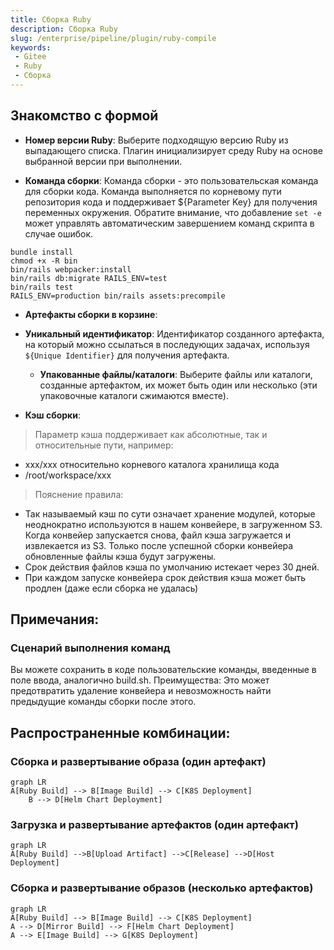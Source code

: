 ```yaml
---
title: Сборка Ruby
description: Сборка Ruby
slug: /enterprise/pipeline/plugin/ruby-compile
keywords:
 - Gitee
 - Ruby
 - Сборка
---
```


## Знакомство с формой

- **Номер версии Ruby**: Выберите подходящую версию Ruby из выпадающего списка. Плагин инициализирует среду Ruby на основе выбранной версии при выполнении.

- **Команда сборки**: Команда сборки - это пользовательская команда для сборки кода. Команда выполняется по корневому пути репозитория кода и поддерживает ${Parameter Key} для получения переменных окружения. Обратите внимание, что добавление `set -e` может управлять автоматическим завершением команд скрипта в случае ошибок.

```shell
bundle install
chmod +x -R bin
bin/rails webpacker:install
bin/rails db:migrate RAILS_ENV=test
bin/rails test
RAILS_ENV=production bin/rails assets:precompile
```

- **Артефакты сборки в корзине**:
- **Уникальный идентификатор**: Идентификатор созданного артефакта, на который можно ссылаться в последующих задачах, используя `${Unique Identifier}` для получения артефакта.
    - **Упакованные файлы/каталоги**: Выберите файлы или каталоги, созданные артефактом, их может быть один или несколько (эти упаковочные каталоги сжимаются вместе).

- **Кэш сборки**:

> Параметр кэша поддерживает как абсолютные, так и относительные пути, например:

- xxx/xxx относительно корневого каталога хранилища кода
- /root/workspace/xxx

> Пояснение правила:

- Так называемый кэш по сути означает хранение модулей, которые неоднократно используются в нашем конвейере, в загруженном S3. Когда конвейер запускается снова, файл кэша загружается и извлекается из S3.
Только после успешной сборки конвейера обновленные файлы кэша будут загружены.
- Срок действия файлов кэша по умолчанию истекает через 30 дней.
- При каждом запуске конвейера срок действия кэша может быть продлен (даже если сборка не удалась)

## Примечания:

### Сценарий выполнения команд

Вы можете сохранить в коде пользовательские команды, введенные в поле ввода, аналогично build.sh. Преимущества: Это может предотвратить удаление конвейера и невозможность найти предыдущие команды сборки после этого.

## Распространенные комбинации:

### Сборка и развертывание образа (один артефакт)

```mermaid
graph LR
A[Ruby Build] --> B[Image Build] --> C[K8S Deployment]
    B --> D[Helm Chart Deployment]
```

### Загрузка и развертывание артефактов (один артефакт)

```mermaid
graph LR
A[Ruby Build] -->B[Upload Artifact] -->C[Release] -->D[Host Deployment]
```

### Сборка и развертывание образов (несколько артефактов)

```mermaid
graph LR
A[Ruby Build] --> B[Image Build] --> C[K8S Deployment]
A --> D[Mirror Build] --> F[Helm Chart Deployment]
A --> E[Image Build] --> G[K8S Deployment]
```